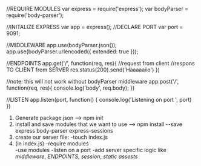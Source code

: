 //REQUIRE MODULES
var express = require('express');
var bodyParser = require('body-parser');

//INITALIZE EXPRESS
var app = express();
//DECLARE PORT
var port = 9091;

//MIDDLEWARE
app.use(bodyParser.json());
app.use(bodyParser.urlencoded({ extended: true }));

//ENDPOINTS
app.get('/', function(req, res){
    //request from client
    //respons TO CLIENT from SERVER
    res.status(200).send('Haaaaaiio')
})

//note: this will not work without bodyParser middleware
app.post('/', function(req, res){
    console.log('body', req.body);
})

//LISTEN
app.listen(port, function() {
    console.log('Listening on port ', port)
})



1. Generate package.json --> npm init
2. install and save modules that we want to use --> npm install --save express body-parser express-sessions
3. create our server file: 
    -touch index.js 
4. (in index.js)
    -require modules    
    -use modules
    -listen on a port
    -add server specific logic like *middleware*, *ENDPOINTS*, *session*, *static assests*


<!--### express.static(__dirname + 'foldername')
Serves up our front end/client code on the same domain as our server. 
Everything we serve up here is public
-common names for this folder *public*, *static*, *assets*-->

<!--## CORS
cross origin resource sharing
by default, different domains cannot make requests of each other 
this must be enabled

### sessions
To track and record user state across different request
-so you can identify who made what request
-to imporove user experience on your application
-user authentication
-anything where you want to track user state

## express-session
npm install --save express-session

app.use(session({
    secret: config.SESSION_SECRET,
    resave: false, 
    saveUninitialized: true
}))-->

<!--//if you have HTTPS set up, you should set cookie: { secure : true }
//if you do this with HTTP, the cookie shoud be set to false or  the default but you won't be able to save the user state.

//Session information is available on req.session-->
